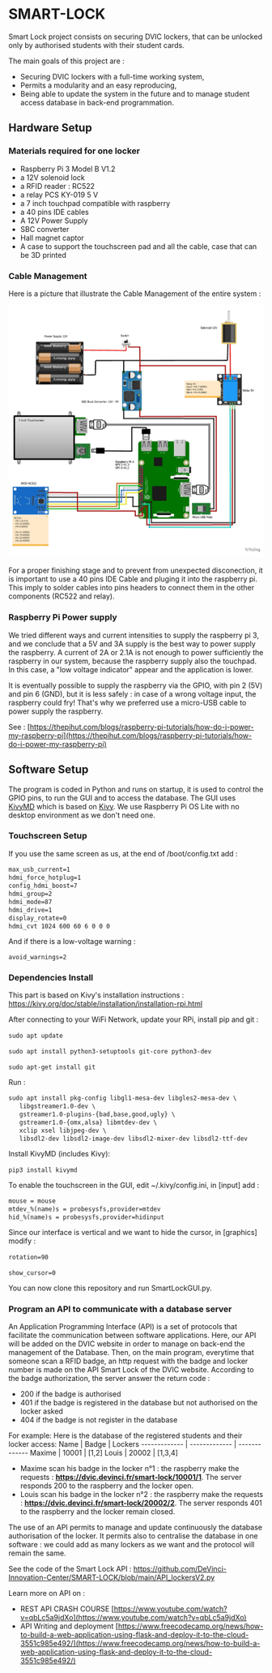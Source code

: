 # SMART-LOCK #

Smart Lock project consists on securing DVIC lockers, that can be unlocked only by authorised students with their student cards.

The main goals of this project are :
* Securing DVIC lockers with a full-time working system,
* Permits a modularity and an easy reproducing,
* Being able to update the system in the future and to manage student access database in back-end programmation.


## Hardware Setup ##
### Materials required for one locker ###

* Raspberry Pi 3 Model B V1.2
* a 12V solenoid lock
* a RFID reader : RC522
* a relay PCS KY-019 5 V
* a 7 inch touchpad compatible with raspberry
* a 40 pins IDE cables
* A 12V Power Supply
* SBC converter
* Hall magnet captor
* A case to support the touchscreen pad and all the cable, case that can be 3D printed

### Cable Management ###

Here is a picture that illustrate the Cable Management of the entire system : 
<p align="center">
  <img src=https://github.com/DeVinci-Innovation-Center/SMART-LOCK/blob/main/images/Cable_management.png?raw=true "Cable Management of Smart Lock System">
</p>
For a proper finishing stage and to prevent from unexpected disconection, it is important to use a 40 pins IDE Cable and pluging it into the raspberry pi. This imply to solder cables into pins headers to connect them in the other components (RC522 and relay).

### Raspberry Pi Power supply

We tried different ways and current intensities to supply the raspberry pi 3, and we conclude that a 5V and 3A supply is the best way to power supply the raspberry. A current of 2A or 2.1A is not enough to power sufficiently the raspberry in our system, because the raspberry supply also the touchpad. In this case, a "low voltage indicator" appear and the application is lower.

It is eventually possible to supply the raspberry via the GPIO, with pin 2 (5V) and pin 6 (GND), but it is less safely : in case of a wrong voltage input, the raspberry could fry!
That's why we preferred use a micro-USB cable to power supply the raspberry.

See : [https://thepihut.com/blogs/raspberry-pi-tutorials/how-do-i-power-my-raspberry-pi](https://thepihut.com/blogs/raspberry-pi-tutorials/how-do-i-power-my-raspberry-pi)

## Software Setup


The program is coded in Python and runs on startup, it is used to control the GPIO pins, to run the GUI and to access the database.
The GUI uses [KivyMD](https://kivymd.readthedocs.io/en/latest/) which is based on [Kivy](https://kivy.org/#home).
We use Raspberry Pi OS Lite with no desktop environment as we don't need one.

### Touchscreen Setup

If you use the same screen as us, at the end of /boot/config.txt add : 

```
max_usb_current=1
hdmi_force_hotplug=1
config_hdmi_boost=7
hdmi_group=2
hdmi_mode=87
hdmi_drive=1
display_rotate=0
hdmi_cvt 1024 600 60 6 0 0 0
```

And if there is a low-voltage warning : 

```
avoid_warnings=2
```

### Dependencies Install

This part is based on Kivy's installation instructions : <https://kivy.org/doc/stable/installation/installation-rpi.html>

After connecting to your WiFi Network, update your RPi, install pip and git :

```sudo apt update```

```sudo apt install python3-setuptools git-core python3-dev```

```sudo apt-get install git```

Run : 

```
sudo apt install pkg-config libgl1-mesa-dev libgles2-mesa-dev \
   libgstreamer1.0-dev \
   gstreamer1.0-plugins-{bad,base,good,ugly} \
   gstreamer1.0-{omx,alsa} libmtdev-dev \
   xclip xsel libjpeg-dev \
   libsdl2-dev libsdl2-image-dev libsdl2-mixer-dev libsdl2-ttf-dev
```

Install KivyMD (includes Kivy):

```pip3 install kivymd```

To enable the touchscreen in the GUI, edit ~/.kivy/config.ini, in [input] add : 

```
mouse = mouse
mtdev_%(name)s = probesysfs,provider=mtdev
hid_%(name)s = probesysfs,provider=hidinput
```

Since our interface is vertical and we want to hide the cursor, in [graphics] modify :

```rotation=90```

```show_cursor=0```

You can now clone this repository and run SmartLockGUI.py.

### Program an API to communicate with a database server ###
An Application Programming Interface (API) is a set of protocols that facilitate the communication between software applications. Here, our API will be added on the DVIC website in order to manage on back-end the management of the Database.
Then, on the main program, everytime that someone scan a RFID badge, an http request with the badge and locker number is made on the API Smart Lock of the DVIC website.
According to the badge authorization, the server answer the return code :
* 200 if the badge is authorised
* 401 if the badge is registered in the database but not authorised on the locker asked
* 404 if the badge is not register in the database

For example:
Here is the database of the registered students and their locker access:
Name  | Badge | Lockers
------------- | ------------- | -------------
Maxime  | 10001 | [1,2]
Louis  | 20002 | [1,3,4]

* Maxime scan his badge in the locker n°1 : the raspberry make the requests : **https://dvic.devinci.fr/smart-lock/10001/1**. The server responds 200 to the raspberry and the locker open.
* Louis scan his badge in the locker n°2 : the raspberry make the requests : **https://dvic.devinci.fr/smart-lock/20002/2**. The server responds 401 to the raspberry and the locker remain closed.

The use of an API permits to manage and update continuously the database authorisation of the locker. It permits also to centralise the database in one software : we could add as many lockers as we want and the protocol will remain the same.

See the code of the Smart Lock API : https://github.com/DeVinci-Innovation-Center/SMART-LOCK/blob/main/API_lockersV2.py

Learn more on API on :

* REST API CRASH COURSE [https://www.youtube.com/watch?v=qbLc5a9jdXo](https://www.youtube.com/watch?v=qbLc5a9jdXo)
* API Writing and deployment [https://www.freecodecamp.org/news/how-to-build-a-web-application-using-flask-and-deploy-it-to-the-cloud-3551c985e492/](https://www.freecodecamp.org/news/how-to-build-a-web-application-using-flask-and-deploy-it-to-the-cloud-3551c985e492/)
